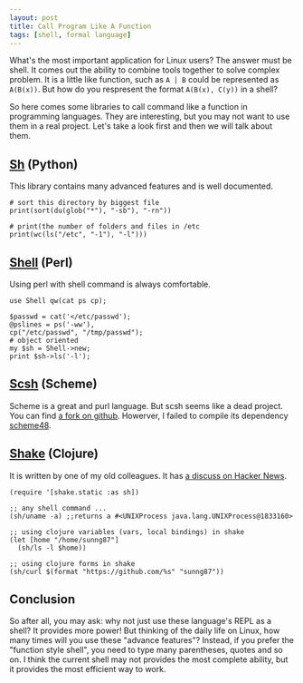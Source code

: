 ```yaml
---
layout: post
title: Call Program Like A Function
tags: [shell, formal language]
---
```


What's the most important application for Linux users? The answer must be shell. It comes out the ability to combine tools together to solve complex problem. It is a little like function, such as `A | B` could be represented as `A(B(x))`. But how do you respresent the format `A(B(x), C(y))` in a shell?

So here comes some libraries to call command like a function in programming languages. They are interesting, but you may not want to use them in a real project. Let's take a look first and then we will talk about them.

## [Sh](http://amoffat.github.com/sh/) (Python)

This library contains many advanced features and is well documented.

	# sort this directory by biggest file
	print(sort(du(glob("*"), "-sb"), "-rn"))

	# print(the number of folders and files in /etc
	print(wc(ls("/etc", "-1"), "-l")))

## [Shell](http://perldoc.perl.org/Shell.html) (Perl)

Using perl with shell command is always comfortable.

	use Shell qw(cat ps cp);

	$passwd = cat('</etc/passwd');
	@pslines = ps('-ww'),
	cp("/etc/passwd", "/tmp/passwd");
	# object oriented
	my $sh = Shell->new;
	print $sh->ls('-l');

## [Scsh](http://www.scsh.net/) (Scheme)

Scheme is a great and purl language. But scsh seems like a dead project. You can find [a fork on github](https://github.com/scheme/scsh). Howerver, I failed to compile its dependency [scheme48](http://s48.org/).

## [Shake](https://github.com/sunng87/shake.git) (Clojure)

It is written by one of my old colleagues. It has [a discuss on Hacker News](http://news.ycombinator.com/item?id=4553076).

	(require '[shake.static :as sh])

	;; any shell command ...
	(sh/uname -a) ;;returns a #<UNIXProcess java.lang.UNIXProcess@1833160>

	;; using clojure variables (vars, local bindings) in shake
	(let [home "/home/sunng87"]
	  (sh/ls -l $home))

	;; using clojure forms in shake
	(sh/curl $(format "https://github.com/%s" "sunng87"))

## Conclusion

So after all, you may ask: why not just use these language's REPL as a shell? It provides more power! But thinking of the daily life on Linux, how many times will you use these "advance features"? Instead, if you prefer the "function style shell", you need to type many parentheses, quotes and so on. I think the current shell may not provides the most complete ability, but it provides the most efficient way to work.
